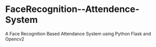 # FaceRecognition--Attendence-System
A Face Recognition Based Attendance System using Python Flask and Opencv2
